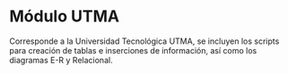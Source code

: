 # Módulo UTMA
Corresponde a la Universidad Tecnológica UTMA, se incluyen los scripts para creación de tablas e inserciones de información, así como los diagramas E-R y Relacional.
